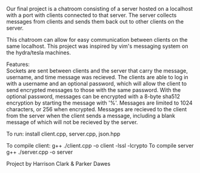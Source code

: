 Our final project is a chatroom consisting of a server hosted on a localhost with a port with clients connected to that server. 
The server collects messages from clients and sends them back out to other clients on the server. 

This chatroom can allow for easy communication between clients on the same localhost.
This project was inspired by vim's messaging system on the hydra/tesla machines. 

Features:   
Sockets are sent between clients and the server that carry the message, username, and time message was recieved. 
The clients are able to log in with a username and an optional password, which will allow the client to send encrypted messages to those with the same password. 
With the optional password, messages can be encrypted with a 8-byte sha512 encryption by starting the message with '%'.
Messages are limited to 1024 characters, or 256 when encrypted.
Messages are recieved to the client from the server when the client sends a message, including a blank message of which will not be recieved by the server.

To run: 
install client.cpp, server.cpp, json.hpp

To compile client:
g++ ./client.cpp -o client -lssl -lcrypto
To compile server
g++ ./server.cpp -o server

Project by Harrison Clark & Parker Dawes
